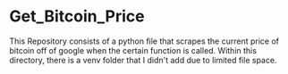 # Get_Bitcoin_Price

This Repository consists of a python file that scrapes the current price of bitcoin off of google when the certain function is called. Within this directory, there is a venv folder that I didn't add due to limited file space.
